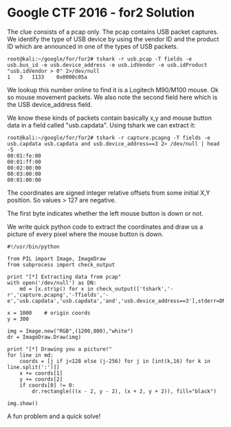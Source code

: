 # Google CTF 2016 - for2 Solution

The clue consists of a pcap only. The pcap contains USB packet captures. We identify the type of USB device by using the vendor ID and the product ID which are announced in one of the types of USB packets.

```
root@kali:~/google/for/for2# tshark -r usb.pcap -T fields -e usb.bus_id -e usb.device_address -e usb.idVendor -e usb.idProduct "usb.idVendor > 0" 2>/dev/null
1   3   1133    0x0000c05a
```

We lookup this number online to find it is a Logitech M90/M100  mouse. Ok so mouse movement packets. We also note the second field here which is the USB device_address field.

We know these kinds of packets contain basically x,y and mouse button data in a field called "usb.capdata". Using tshark we can extract it:

```
root@kali:~/google/for/for2# tshark -r capture.pcapng -T fields -e usb.capdata usb.capdata and usb.device_address==3 2> /dev/null | head -5
00:01:fe:00
00:01:ff:00
00:02:00:00
00:03:00:00
00:01:00:00
```

The coordinates are signed integer relative offsets from some initial X,Y position. So values > 127 are negative. 

The first byte indicates whether the left mouse button is down or not.

We write quick python code to extract the coordinates and draw us a picture of every pixel where the mouse button is down.

```
#!/usr/bin/python

from PIL import Image, ImageDraw
from subprocess import check_output

print "[*] Extracting data from pcap"
with open('/dev/null') as DN:
    md = [x.strip() for x in check_output(['tshark','-r','capture.pcapng','-Tfields','-e','usb.capdata','usb.capdata','and','usb.device_address==3'],stderr=DN).splitlines()]

x = 1000    # origin coords
y = 300

img = Image.new("RGB",(1200,800),"white")
dr = ImageDraw.Draw(img)

print "[*] Drawing you a picture!"
for line in md:
    coords = [j if j<128 else (j-256) for j in [int(k,16) for k in line.split(':')]]
    x += coords[1]
    y += coords[2]
    if coords[0] != 0:
        dr.rectangle(((x - 2, y - 2), (x + 2, y + 2)), fill="black")

img.show()
```

A fun problem and a quick solve!

